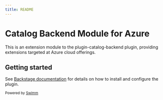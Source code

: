 ```yaml
---
title: README
---
```

# Catalog Backend Module for Azure

This is an extension module to the plugin-catalog-backend plugin, providing extensions targeted at Azure cloud offerings.

## Getting started

See [Backstage documentation](https://backstage.io/docs/integrations/azure/org) for details on how to install and configure the plugin.

<SwmMeta version="3.0.0"><sup>Powered by [Swimm](https://app.swimm.io/)</sup></SwmMeta>
